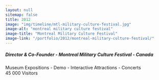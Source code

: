 ```yaml
---
layout: null
sitemap: false
title: 2012
image: "img/timeline/mtl-military-culture-festival.jpg"
image-alt: "montreal military culture festival"
image-title: "Montreal Military Culture Festival"
image-link: "/portfolio/2012/montreal-military-culture-festival/"
---
```

##### Director & Co-Founder - Montreal Military Culture Festival - Canada

Museum Expositions - Demo -  Interactive Attractions - Concerts  
45 000 Visitors  
